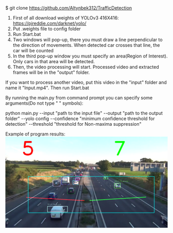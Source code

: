 $ git clone https://github.com/Altynbek312/TrafficDetection

1. First of all download weights of YOLOv3 416X416: https://pjreddie.com/darknet/yolo/
2. Put .weights file to config folder
3. Run Start.bat 
4. Two windows will pop-up, there you must draw a line perpendicular to the direction of movements. When detected car crosses that line, the car will be counted
5. In the third pop-up window you must specify an area(Region of Interest). Only cars in that area will be detected.
6. Then, the video processing will start. Processed video and extracted frames will be in the "output" folder.

If you want to process another video, put this video in the "input" folder and name it "Input.mp4". Then run Start.bat

By running the main.py from command prompt you can specify some arguments(Do not type " " symbols):

python main.py --input "path to the input file" --output "path to the output folder" --yolo config --confidence "minimum confidence threshold for detection" --threshold "threshold for Non-maxima suppression"

Example of program results:
![](output/frame-73.png)
